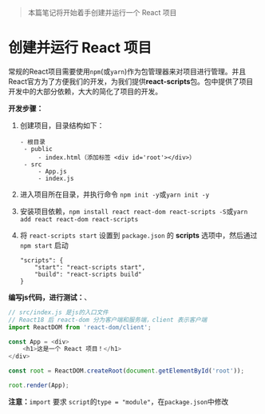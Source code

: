 > 本篇笔记将开始着手创建并运行一个 React 项目

#  创建并运行 React 项目

​	常规的React项目需要使用`npm`(或`yarn`)作为包管理器来对项目进行管理。并且React官方为了方便我们的开发，为我们提供**react-scripts**包。包中提供了项目开发中的大部分依赖，大大的简化了项目的开发。

**开发步骤：**

1. 创建项目，目录结构如下：

   ```
   - 根目录
   	- public
   		- index.html（添加标签 <div id='root'></div>）
   	- src 
   		- App.js
   		- index.js
   ```

2. 进入项目所在目录，并执行命令 `npm init -y`或`yarn init -y`

3. 安装项目依赖，`npm install react react-dom react-scripts -S`或`yarn add react react-dom react-scripts`

4. 将 `react-scripts start` 设置到 `package.json` 的 **scripts** 选项中，然后通过 `npm start` 启动

   ```
   "scripts": {
       "start": "react-scripts start",
       "build": "react-scripts build"
   }
   ```

**编写js代码，进行测试：**、

```javascript
// src/index.js 是js的入口文件
// React18 后 react-dom 分为客户端和服务端，client 表示客户端
import ReactDOM from 'react-dom/client';

const App = <div>
    <h1>这是一个 React 项目！</h1>
</div>

const root = ReactDOM.createRoot(document.getElementById('root'));

root.render(App);
```

**注意：**`import` 要求 `script`的`type = "module"`，在`package.json`中修改



